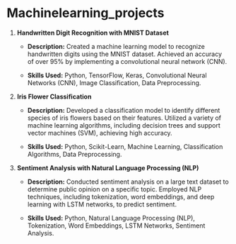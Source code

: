 # Machinelearning_projects

1. **Handwritten Digit Recognition with MNIST Dataset**

   - **Description:** Created a machine learning model to recognize handwritten digits using the MNIST dataset. Achieved an accuracy of over 95% by implementing a convolutional neural network (CNN).
   
   - **Skills Used:** Python, TensorFlow, Keras, Convolutional Neural Networks (CNN), Image Classification, Data Preprocessing.

2. **Iris Flower Classification**

   - **Description:** Developed a classification model to identify different species of iris flowers based on their features. Utilized a variety of machine learning algorithms, including decision trees and support vector machines (SVM), achieving high accuracy.
   
   - **Skills Used:** Python, Scikit-Learn, Machine Learning, Classification Algorithms, Data Preprocessing.

3. **Sentiment Analysis with Natural Language Processing (NLP)**

   - **Description:** Conducted sentiment analysis on a large text dataset to determine public opinion on a specific topic. Employed NLP techniques, including tokenization, word embeddings, and deep learning with LSTM networks, to predict sentiment.
   
   - **Skills Used:** Python, Natural Language Processing (NLP), Tokenization, Word Embeddings, LSTM Networks, Sentiment Analysis.
